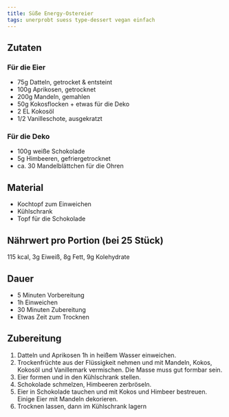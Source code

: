 ```yaml
---
title: Süße Energy-Ostereier
tags: unerprobt suess type-dessert vegan einfach
---
```

## Zutaten 
### Für die Eier
- 75g Datteln, getrocket & entsteint
- 100g Aprikosen, getrocknet
- 200g Mandeln, gemahlen
- 50g Kokosflocken + etwas für die Deko
- 2 EL Kokosöl
- 1/2 Vanilleschote, ausgekratzt

### Für die Deko
- 100g weiße Schokolade
- 5g Himbeeren, gefriergetrocknet
- ca. 30 Mandelblättchen für die Ohren

## Material
* Kochtopf zum Einweichen
* Kühlschrank
* Topf für die Schokolade

## Nährwert pro Portion (bei 25 Stück)
115 kcal, 3g Eiweiß, 8g Fett, 9g Kolehydrate

## Dauer
* 5 Minuten Vorbereitung
* 1h Einweichen
* 30 Minuten Zubereitung
* Etwas Zeit zum Trocknen

## Zubereitung
1. Datteln und Aprikosen 1h in heißem Wasser einweichen.
2. Trockenfrüchte aus der Flüssigkeit nehmen und mit Mandeln, Kokos, Kokosöl und Vanillemark vermischen. Die Masse muss gut formbar sein.
3. Eier formen und in den Kühlschrank stellen.
4. Schokolade schmelzen, Himbeeren zerbröseln.
5. Eier in Schokolade tauchen und mit Kokos und Himbeer bestreuen. Einige Eier mit Mandeln dekorieren.
6. Trocknen lassen, dann im Kühlschrank lagern